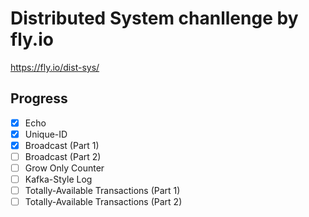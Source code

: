 # Distributed System chanllenge by fly.io
https://fly.io/dist-sys/

## Progress
- [x] Echo
- [x] Unique-ID
- [x] Broadcast (Part 1)
- [ ] Broadcast (Part 2)
- [ ] Grow Only Counter
- [ ] Kafka-Style Log
- [ ] Totally-Available Transactions (Part 1)
- [ ] Totally-Available Transactions (Part 2)
